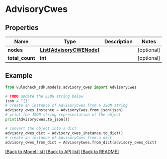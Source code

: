 # AdvisoryCwes


## Properties

Name | Type | Description | Notes
------------ | ------------- | ------------- | -------------
**nodes** | [**List[AdvisoryCWENode]**](AdvisoryCWENode.md) |  | [optional] 
**total_count** | **int** |  | [optional] 

## Example

```python
from vulncheck_sdk.models.advisory_cwes import AdvisoryCwes

# TODO update the JSON string below
json = "{}"
# create an instance of AdvisoryCwes from a JSON string
advisory_cwes_instance = AdvisoryCwes.from_json(json)
# print the JSON string representation of the object
print(AdvisoryCwes.to_json())

# convert the object into a dict
advisory_cwes_dict = advisory_cwes_instance.to_dict()
# create an instance of AdvisoryCwes from a dict
advisory_cwes_from_dict = AdvisoryCwes.from_dict(advisory_cwes_dict)
```
[[Back to Model list]](../README.md#documentation-for-models) [[Back to API list]](../README.md#documentation-for-api-endpoints) [[Back to README]](../README.md)


